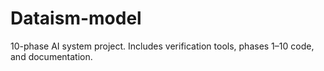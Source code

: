 # Dataism-model
10-phase AI system project. Includes verification tools, phases 1–10 code, and documentation.
